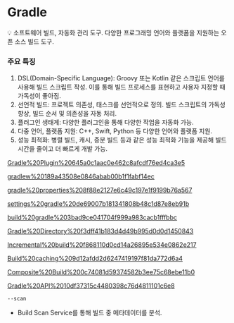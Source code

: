 # Gradle

<aside>
💡 소프트웨어 빌드, 자동화 관리 도구.
다양한 프로그래밍 언어와 플랫폼을 지원하는 오픈 소스 빌드 도구.

</aside>

### **주요 특징**

1. DSL(Domain-Specific Language): Groovy 또는 Kotlin 같은 스크립트 언어를 사용해 빌드 스크립트 작성. 이를 통해 빌드 프로세스를 표현하고 사용자 지정할 때 가독성이 좋아짐.
2. 선언적 빌드: 프로젝트 의존성, 태스크를 선언적으로 정의. 빌드 스크립트의 가독성 향상, 빌드 순서 및 의존성을 자동 처리.
3. 플러그인 생태계: 다양한 플러그인을 통해 다양한 작업을 자동화 가능.
4. 다중 언어, 플랫폼 지원: C++, Swift, Python 등 다양한 언어와 플랫폼 지원.
5. 성능 최적화: 병렬 빌드, 캐시, 증분 빌드 등과 같은 성능 최적화 기능을 제공해 빌드 시간을 줄이고 더 빠르게 개발 가능.

[Gradle%20Plugin%20645a0c1aac0e462c8afcdf76ed4ca3e5](Gradle%20Plugin%20645a0c1aac0e462c8afcdf76ed4ca3e5)

[gradlew%20189a43508e0846abab00b1f1fabf14ec](gradlew%20189a43508e0846abab00b1f1fabf14ec)

[gradle%20properties%208f88e2127e6c49c197e1f9199b76a567](gradle%20properties%208f88e2127e6c49c197e1f9199b76a567)

[settings%20gradle%20de69007b181341808b48c1d87e8eb91b](settings%20gradle%20de69007b181341808b48c1d87e8eb91b)

[build%20gradle%203bad9ce041704f999a983cacb1fffbbc](build%20gradle%203bad9ce041704f999a983cacb1fffbbc)

[Gradle%20Directory%20f3dff41b183d4d49b995d0d0d1450843](Gradle%20Directory%20f3dff41b183d4d49b995d0d0d1450843)

[Incremental%20build%20f868110d0cd14a26895e534e0862e217](Incremental%20build%20f868110d0cd14a26895e534e0862e217)

[Build%20caching%209d12afdd2d6247419197f81da772d6a4](Build%20caching%209d12afdd2d6247419197f81da772d6a4)

[Composite%20Build%200c74081d59374582b3ee75c68ebe11b0](Composite%20Build%200c74081d59374582b3ee75c68ebe11b0)

[Gradle%20API%2010df37315c4480398c76d4811101c6e8](Gradle%20API%2010df37315c4480398c76d4811101c6e8)

`--scan` 

- Build Scan Service를 통해 빌드 중 메타데이터를 분석.